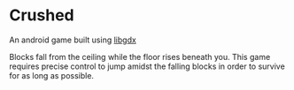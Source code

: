 # Crushed

An android game built using [libgdx](https://libgdx.badlogicgames.com/)

Blocks fall from the ceiling while the floor rises beneath you. This game requires precise control to jump amidst the falling blocks in order to survive for as long as possible.
